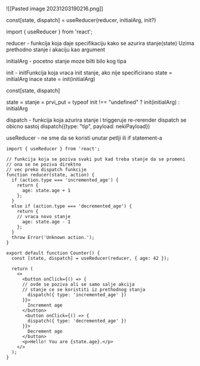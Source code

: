 
![[Pasted image 20231203190216.png]]

const[state, dispatch] = useReducer(reducer, initialArg, init?)

import { useReducer } from 'react';

reducer - funkcija koja daje specifikaciju kako se azurira stanje(state)
Uzima prethodno stanje i akaciju kao argument

initialArg - pocetno stanje moze bilti bilo kog tipa

init - initFunkcija koja vraca init stanje, ako nije specificirano
state = initialArg inace state = init(initialArg)




const[state, dispatch]

state = stanje = prvi_put = typeof init !== "undefined" ? init(initialArg) : initialArg

dispatch - funkcija koja azurira stanje i triggeruje re-rerender
dispatch se obicno sastoj
dispatch({type: "tip", payload: nekiPayload})

useReducer - ne sme da se koristi unutar petlji ili if statement-a


```
import { useReducer } from 'react';

// funkcija koja se poziva svaki put kad treba stanje da se promeni
// ona se ne poziva direktno
// vec preko dispatch funkcije
function reducer(state, action) {
  if (action.type === 'incremented_age') {
    return {
      age: state.age + 1
    };
  }
  else if (action.type === 'decremented_age') {
    return {
    // vraca novo stanje
      age: state.age - 1
    };
  }
  throw Error('Unknown action.');
}

export default function Counter() {
  const [state, dispatch] = useReducer(reducer, { age: 42 });

  return (
    <>
      <button onClick={() => {
      // ovde se poziva ali se samo salje akcija
      // stanje ce se koristiti iz prethodnog stanja
        dispatch({ type: 'incremented_age' })
      }}>
        Increment age
      </button>
       <button onClick={() => {
        dispatch({ type: 'decremented_age' })
      }}>
        Decrement age
      </button>
      <p>Hello! You are {state.age}.</p>
    </>
  );
}

```